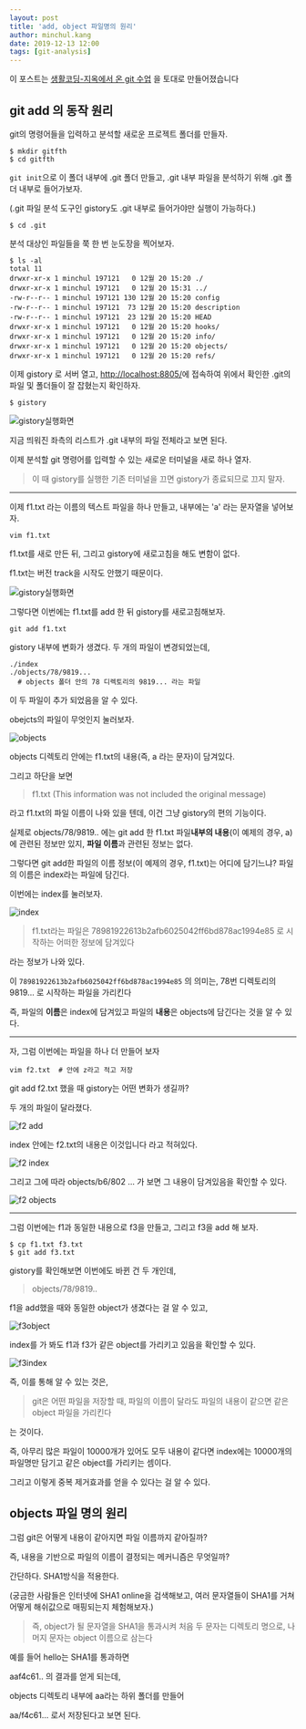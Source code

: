 ```yaml
---
layout: post
title: 'add, object 파일명의 원리'
author: minchul.kang
date: 2019-12-13 12:00
tags: [git-analysis]
---
```


이 포스트는 [생활코딩-지옥에서 온 git 수업]([https://www.youtube.com/watch?v=hFJZwOfme6w&list=PLuHgQVnccGMA8iwZwrGyNXCGy2LAAsTXk](https://www.youtube.com/watch?v=hFJZwOfme6w&list=PLuHgQVnccGMA8iwZwrGyNXCGy2LAAsTXk)) 을 토대로 만들어졌습니다

## git add 의 동작 원리

git의 명령어들을 입력하고 분석할 새로운 프로젝트 폴더를 만들자.

```
$ mkdir gitfth
$ cd gitfth
```
`git init`으로 이 폴더 내부에 .git 폴더 만들고,
.git 내부 파일을 분석하기 위해 .git 폴더 내부로 들어가보자.

(.git 파일 분석 도구인 gistory도 .git 내부로 들어가야만 실행이 가능하다.)

```
$ cd .git
```
분석 대상인 파일들을 쭉 한 번 눈도장을 찍어보자.
```
$ ls -al
total 11
drwxr-xr-x 1 minchul 197121   0 12월 20 15:20 ./
drwxr-xr-x 1 minchul 197121   0 12월 20 15:31 ../
-rw-r--r-- 1 minchul 197121 130 12월 20 15:20 config
-rw-r--r-- 1 minchul 197121  73 12월 20 15:20 description
-rw-r--r-- 1 minchul 197121  23 12월 20 15:20 HEAD
drwxr-xr-x 1 minchul 197121   0 12월 20 15:20 hooks/
drwxr-xr-x 1 minchul 197121   0 12월 20 15:20 info/
drwxr-xr-x 1 minchul 197121   0 12월 20 15:20 objects/
drwxr-xr-x 1 minchul 197121   0 12월 20 15:20 refs/
```

이제 gistory 로 서버 열고, [http://localhost:8805/](http://localhost:8805/)에 접속하여 위에서 확인한 .git의 파일 및 폴더들이 잘 잡혔는지 확인하자. 
```
$ gistory
```
![gistory실행화면](/files/0.png)

지금 띄워진 좌측의 리스트가 .git 내부의 파일 전체라고 보면 된다.

이제 분석할 git 명령어를 입력할 수 있는 새로운 터미널을 새로 하나 열자.
> 이 때 gistory를 실행한 기존 터미널을 끄면 gistory가 종료되므로 끄지 말자.

---
이제 f1.txt 라는 이름의 텍스트 파일을 하나 만들고, 내부에는 'a' 라는 문자열을 넣어보자.
```
vim f1.txt 
```

f1.txt를 새로 만든 뒤, 
그리고 gistory에 새로고침을 해도 변함이 없다.

f1.txt는 버전 track을 시작도 안했기 때문이다.

![gistory실행화면](/files/1.png)

그렇다면 이번에는 f1.txt를 add 한 뒤 gistory를 새로고침해보자.

```
git add f1.txt
```

gistory 내부에 변화가 생겼다.
두 개의 파일이 변경되었는데, 

```
./index
./objects/78/9819...  
  # objects 폴더 안의 78 디렉토리의 9819... 라는 파일

```

이 두 파일이 추가 되었음을 알 수 있다.


obejcts의 파일이 무엇인지 눌러보자.

![objects](/files/2.png)

objects 디렉토리 안에는 f1.txt의 내용(즉, a 라는 문자)이 담겨있다.

그리고 하단을 보면 

> f1.txt (This information was not included the original message)

라고 f1.txt의 파일 이름이 나와 있을 텐데, 이건 그냥 gistory의 편의 기능이다.

실제로 objects/78/9819.. 에는
git add 한 f1.txt 파일**내부의 내용**(이 예제의 경우, a)에 관련된 정보만 있지,
**파일 이름**과 관련된 정보는 없다.

그렇다면 git add한 파일의 이름 정보(이 예제의 경우, f1.txt)는 어디에 담기느냐?
파일의 이름은 index라는 파일에 담긴다.

이번에는 index를 눌러보자. 

![index](/files/3.png)

> f1.txt라는 파일은 78981922613b2afb6025042ff6bd878ac1994e85 로 시작하는 어떠한 정보에 담겨있다 

라는 정보가 나와 있다.

이 `78981922613b2afb6025042ff6bd878ac1994e85` 의 의미는,
78번 디렉토리의 9819... 로 시작하는 파일을 가리킨다

즉, 파일의 **이름**은 index에 담겨있고 
파일의 **내용**은 objects에 담긴다는 것을 알 수 있다.

---

자, 그럼 이번에는 파일을 하나 더 만들어 보자

```
vim f2.txt  # 안에 z라고 적고 저장
```

git add f2.txt 했을 때 
gistory는 어떤 변화가 생길까?

두 개의 파일이 달라졌다.

![f2 add](/files/4.png)

index 안에는 f2.txt의 내용은 이것입니다 라고 적혀있다.

![f2 index](/files/5.png)


그리고 그에 따라 objects/b6/802 ...  가 보면 그 내용이 담겨있음을 확인할 수 있다.

![f2 objects](/files/6.png)

---

그럼 이번에는 f1과 동일한 내용으로 f3을 만들고,
그리고 f3을 add 해 보자.

```
$ cp f1.txt f3.txt
$ git add f3.txt
``` 

gistory를 확인해보면 
이번에도 바뀐 건 두 개인데, 

> objects/78/9819..

f1을 add했을 때와 동일한 object가 생겼다는 걸 알 수 있고,

![f3object](/files/7.png)

index를 가 봐도 f1과 f3가 같은 object를 가리키고 있음을 확인할 수 있다.

![f3index](/files/8.png)


즉, 이를 통해 알 수 있는 것은,

> git은 어떤 파일을 저장할 때,
> 파일의 이름이 달라도 파일의 내용이 같으면 
> 같은 object 파일을 가리킨다

는 것이다.

즉, 아무리 많은 파일이 10000개가 있어도 모두 내용이 같다면 
index에는 10000개의 파일명만 담기고 
같은 object를 가리키는 셈이다.

그리고 이렇게 중복 제거효과를 얻을 수 있다는 걸 알 수 있다.


## objects 파일 명의 원리


그럼 git은 어떻게 내용이 같아지면 파일 이름까지 같아질까?

즉, 내용을 기반으로 파일의 이름이 결정되는 메커니즘은 무엇일까?

간단하다. SHA1방식을 적용한다. 

(궁금한 사람들은 인터넷에 SHA1 online을 검색해보고, 
여러 문자열들이 SHA1를 거쳐 어떻게 해쉬값으로 매핑되는지 체험해보자.)

> 즉, object가 될 문자열을 SHA1을 통과시켜 
> 처음 두 문자는 디렉토리 명으로, 
> 나머지 문자는 object 이름으로 삼는다

 
예를 들어 hello는 SHA1를 통과하면 

aaf4c61.. 의 결과를 얻게 되는데, 

objects 디렉토리 내부에 aa라는 하위 폴더를 만들어 

aa/f4c61... 로서 저장된다고 보면 된다.